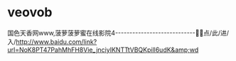 # veovob
国色天香网www,菠萝菠萝蜜在线影院4----------------------------👹👹点/此/进/入/http://www.baidu.com/link?url=NoK8PT47PahMhFH8Vie_jnciyIKNTTtVBQKpill6udK&amp;wd
